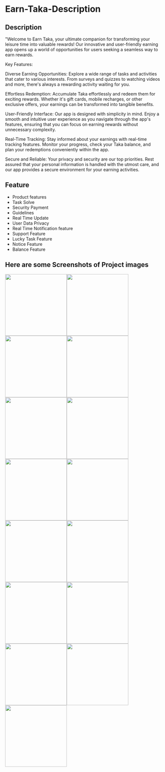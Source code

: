# Earn-Taka-Description

## Description
"Welcome to Earn Taka, your ultimate companion for transforming your leisure time into valuable rewards! Our innovative and user-friendly earning app opens up a world of opportunities for users seeking a seamless way to earn rewards.

Key Features:

Diverse Earning Opportunities: Explore a wide range of tasks and activities that cater to various interests. From surveys and quizzes to watching videos and more, there's always a rewarding activity waiting for you.

Effortless Redemption: Accumulate Taka effortlessly and redeem them for exciting rewards. Whether it's gift cards, mobile recharges, or other exclusive offers, your earnings can be transformed into tangible benefits.

User-Friendly Interface: Our app is designed with simplicity in mind. Enjoy a smooth and intuitive user experience as you navigate through the app's features, ensuring that you can focus on earning rewards without unnecessary complexity.

Real-Time Tracking: Stay informed about your earnings with real-time tracking features. Monitor your progress, check your Taka balance, and plan your redemptions conveniently within the app.

Secure and Reliable: Your privacy and security are our top priorities. Rest assured that your personal information is handled with the utmost care, and our app provides a secure environment for your earning activities.

## Feature
- Product features  
- Task Solve  
- Security Payment  
- Guidelines  
- Real Time Update  
- User Data Privacy  
- Real Time Notification feature  
- Support Feature  
- Lucky Task Feature  
- Notice Feature  
- Balance Feature



## Here are some Screenshots of Project images

<p align="center">
<div style="display:flex;flex-wrap:wrap;">
    <img src="photo_2024-05-01_14-03-46.jpg" width="200" />
    <img src="photo_2024-05-01_14-03-49.jpg" width="200" />
    <img src="photo_2024-05-01_14-03-52.jpg" width="200" />
    <img src="photo_2024-05-01_14-03-55.jpg" width="200" />
</div>

<div style="display:flex;flex-wrap:wrap;">
    <img src="photo_2024-05-01_14-03-57.jpg" width="200" />
    <img src="photo_2024-05-01_14-04-00.jpg" width="200" />
    <img src="photo_2024-05-01_14-04-03.jpg" width="200" />
    <img src="photo_2024-05-01_14-04-05.jpg" width="200" />
</div>

<div style="display:flex;flex-wrap:wrap;">
    <img src="photo_2024-05-01_14-04-08.jpg" width="200" />
    <img src="photo_2024-05-01_14-04-11.jpg" width="200" />
    <img src="photo_2024-05-01_14-04-14.jpg" width="200" />
    <img src="photo_2024-05-01_14-04-16.jpg" width="200" />
</div>

<div style="display:flex;flex-wrap:wrap;">
    <img src="photo_2024-05-01_14-04-19.jpg" width="200" />
    <img src="photo_2024-05-01_14-04-23.jpg" width="200" />
    <img src="photo_2024-05-01_14-04-26.jpg" width="200" />
</div>

</p>

